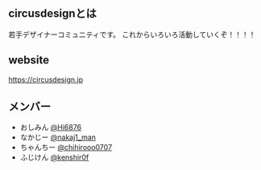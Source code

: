 ## circusdesignとは

若手デザイナーコミュニティです。
これからいろいろ活動していくぞ！！！！


## website

https://circusdesign.jp

## メンバー
- おしみん [@Hi6876](https://twitter.com/Hi6876)
- なかじー [@nakaj1_man](https://twitter.com/nakaj1_man)
- ちゃんちー [@chihirooo0707](https://twitter.com/chihirooo0707)
- ふじけん [@kenshir0f](https://twitter.com/kenshir0f)
